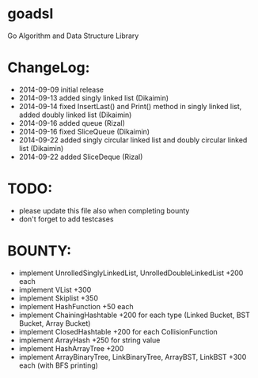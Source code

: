 goadsl
======

Go Algorithm and Data Structure Library


ChangeLog:
==========

* 2014-09-09 initial release
* 2014-09-13 added singly linked list (Dikaimin)
* 2014-09-14 fixed InsertLast() and Print() method in singly linked list, added doubly linked list (Dikaimin)
* 2014-09-16 added queue (Rizal)
* 2014-09-16 fixed SliceQueue (Dikaimin)
* 2014-09-22 added singly circular linked list and doubly circular linked list (Dikaimin)
* 2014-09-22 added SliceDeque (Rizal)

TODO:
=====

* please update this file also when completing bounty
* don't forget to add testcases

BOUNTY:
=======

* implement UnrolledSinglyLinkedList, UnrolledDoubleLinkedList +200 each
* implement VList +300
* implement Skiplist +350
* implement HashFunction +50 each
* implement ChainingHashtable +200 for each type (Linked Bucket, BST Bucket, Array Bucket)
* implement ClosedHashtable +200 for each CollisionFunction
* implement ArrayHash +250 for string value
* implement HashArrayTree +200
* implement ArrayBinaryTree, LinkBinaryTree, ArrayBST, LinkBST +300 each (with BFS printing)
